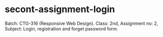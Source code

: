 # secont-assignment-login
Batch: CTG-316 (Responsive Web Design).  Class: 2nd, Assignment no: 2, Subject: Login, registration and forget password form.

